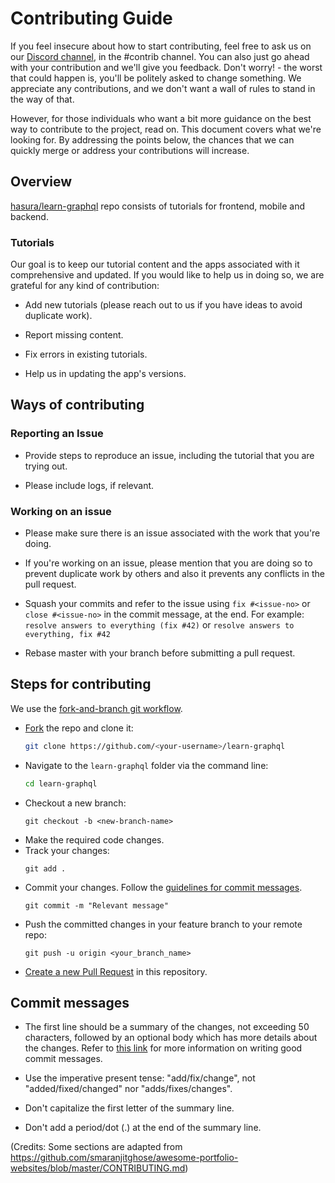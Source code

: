 # Contributing Guide

If you feel insecure about how to start contributing, feel free to ask us on our [Discord channel](https://discordapp.com/invite/hasura), in the #contrib channel. You can also just go ahead with your contribution and we'll give you feedback. Don't worry! - the worst that could happen is, you'll be politely asked to change something. We appreciate any contributions, and we don't want a wall of rules to stand in the way of that. 

However, for those individuals who want a bit more guidance on the best way to contribute to the project, read on. This document covers what we're looking for. By addressing the points below, the chances that we
can quickly merge or address your contributions will increase.

## Overview

[hasura/learn-graphql](https://github.com/hasura/learn-graphql) repo consists of tutorials for frontend, mobile and backend.

### Tutorials

Our goal is to keep our tutorial content and the apps associated with it comprehensive and updated. If you would like to help us in doing so, we are grateful for any kind of contribution:

- Add new tutorials (please reach out to us if you have ideas to avoid duplicate work).

- Report missing content.

- Fix errors in existing tutorials.

- Help us in updating the app's versions.

## Ways of contributing

### Reporting an Issue

- Provide steps to reproduce an issue, including the tutorial that you are trying out.

- Please include logs, if relevant.

### Working on an issue

- Please make sure there is an issue associated with the work that you're doing.

- If you're working on an issue, please mention that you are doing so to prevent duplicate work by others and also it prevents any conflicts in the pull request.

- Squash your commits and refer to the issue using `fix #<issue-no>` or `close
  #<issue-no>` in the commit message, at the end.
  For example: `resolve answers to everything (fix #42)` or `resolve answers to everything, fix #42`

- Rebase master with your branch before submitting a pull request.

## Steps for contributing

We use the [fork-and-branch git workflow](https://blog.scottlowe.org/2015/01/27/using-fork-branch-git-workflow/).

- [Fork](https://docs.github.com/en/github/getting-started-with-github/fork-a-repo) the repo and clone it:
  ```bash
  git clone https://github.com/<your-username>/learn-graphql
  ```
- Navigate to the `learn-graphql` folder via the command line:
  ```bash
  cd learn-graphql
  ```
- Checkout a new branch:
  ```
  git checkout -b <new-branch-name>
  ```
- Make the required code changes.
- Track your changes:
  ```
  git add . 
  ```
- Commit your changes. Follow the [guidelines for commit messages](#commit-messages).
  ```
  git commit -m "Relevant message"
  ```
- Push the committed changes in your feature branch to your remote repo:
  ```
  git push -u origin <your_branch_name>
  ```
- [Create a new Pull Request](https://guides.github.com/activities/hello-world/#pr) in this repository.

## Commit messages

- The first line should be a summary of the changes, not exceeding 50
  characters, followed by an optional body which has more details about the
  changes. Refer to [this link](https://github.com/erlang/otp/wiki/writing-good-commit-messages)
  for more information on writing good commit messages.

- Use the imperative present tense: "add/fix/change", not "added/fixed/changed" nor "adds/fixes/changes".

- Don't capitalize the first letter of the summary line.

- Don't add a period/dot (.) at the end of the summary line.

(Credits: Some sections are adapted from https://github.com/smaranjitghose/awesome-portfolio-websites/blob/master/CONTRIBUTING.md)
